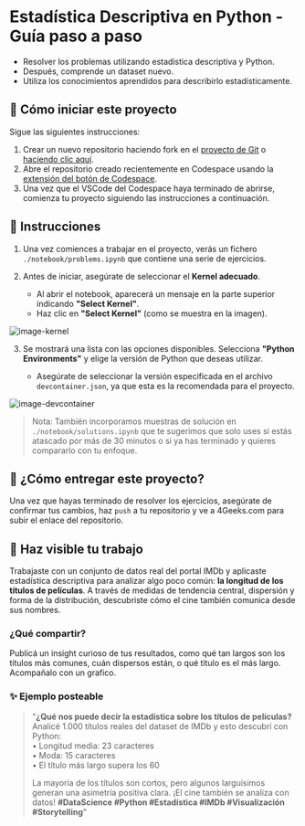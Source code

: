 <!--hide-->
# Estadística Descriptiva en Python - Guía paso a paso
<!--endhide-->

- Resolver los problemas utilizando estadística descriptiva y Python.
- Después, comprende un dataset nuevo.
- Utiliza los conocimientos aprendidos para describirlo estadísticamente.

## 🌱 Cómo iniciar este proyecto

Sigue las siguientes instrucciones:

1. Crear un nuevo repositorio haciendo fork en el [proyecto de Git](https://github.com/4GeeksAcademy/descriptive-statistics-exercises-project-with-python) o [haciendo clic aquí](https://github.com/4GeeksAcademy/descriptive-statistics-exercises-project-with-python/fork).
2. Abre el repositorio creado recientemente en Codespace usando la [extensión del botón de Codespace](https://docs.github.com/en/codespaces/developing-in-codespaces/creating-a-codespace-for-a-repository#creating-a-codespace-for-a-repository).
3. Una vez que el VSCode del Codespace haya terminado de abrirse, comienza tu proyecto siguiendo las instrucciones a continuación.

## 📝 Instrucciones

1. Una vez comiences a trabajar en el proyecto, verás un fichero `./notebook/problems.ipynb` que contiene una serie de ejercicios.

2. Antes de iniciar, asegúrate de seleccionar el **Kernel adecuado**. 

    - Al abrir el notebook, aparecerá un mensaje en la parte superior indicando **"Select Kernel"**.  
    - Haz clic en **"Select Kernel"** (como se muestra en la imagen).       


![image-kernel](https://github.com/4GeeksAcademy/probability-exercises-project-in-python/blob/main/assets/image-kernel.png?raw=true)

3. Se mostrará una lista con las opciones disponibles. Selecciona **"Python Environments"** y elige la versión de Python que deseas utilizar.  

    - Asegúrate de seleccionar la versión especificada en el archivo `devcontainer.json`, ya que esta es la recomendada para el proyecto.


![image-devcontainer](https://github.com/4GeeksAcademy/probability-exercises-project-in-python/blob/main/assets/devcontainer-image.png?raw=true)


> Nota: También incorporamos muestras de solución en `./notebook/solutions.ipynb` que te sugerimos que solo uses si estás atascado por más de 30 minutos o si ya has terminado y quieres compararlo con tu enfoque.

## 🚛 ¿Cómo entregar este proyecto?

Una vez que hayas terminado de resolver los ejercicios, asegúrate de confirmar tus cambios, haz `push` a tu repositorio y ve a 4Geeks.com para subir el enlace del repositorio.


## 🚀 Haz visible tu trabajo

Trabajaste con un conjunto de datos real del portal IMDb y aplicaste estadística descriptiva para analizar algo poco común: **la longitud de los títulos de películas**. A través de medidas de tendencia central, dispersión y forma de la distribución, descubriste cómo el cine también comunica desde sus nombres.


### ¿Qué compartir?

Publicá un insight curioso de tus resultados, como qué tan largos son los títulos más comunes, cuán dispersos están, o qué título es el más largo. Acompañalo con un grafico.


### ✨ Ejemplo posteable

> "**¿Qué nos puede decir la estadística sobre los títulos de películas?**  
> Analicé 1.000 títulos reales del dataset de IMDb y esto descubrí con Python:   
> • Longitud media: 23 caracteres  
> • Moda: 15 caracteres  
> • El título más largo supera los 60 
>  
> La mayoría de los títulos son cortos, pero algunos larguísimos generan una asimetría positiva clara. ¡El cine también se analiza con datos! **#DataScience #Python #Estadística #IMDb #Visualización #Storytelling**"


